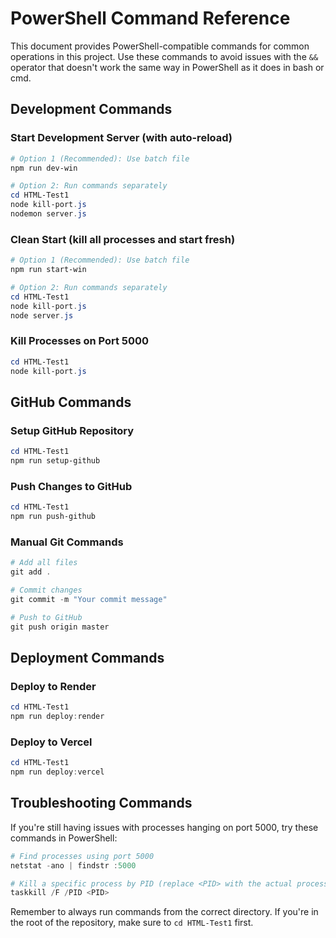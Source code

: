 # PowerShell Command Reference

This document provides PowerShell-compatible commands for common operations in this project. Use these commands to avoid issues with the `&&` operator that doesn't work the same way in PowerShell as it does in bash or cmd.

## Development Commands

### Start Development Server (with auto-reload)

```powershell
# Option 1 (Recommended): Use batch file
npm run dev-win

# Option 2: Run commands separately
cd HTML-Test1
node kill-port.js
nodemon server.js
```

### Clean Start (kill all processes and start fresh)

```powershell
# Option 1 (Recommended): Use batch file
npm run start-win

# Option 2: Run commands separately
cd HTML-Test1
node kill-port.js
node server.js
```

### Kill Processes on Port 5000

```powershell
cd HTML-Test1
node kill-port.js
```

## GitHub Commands

### Setup GitHub Repository

```powershell
cd HTML-Test1
npm run setup-github
```

### Push Changes to GitHub

```powershell
cd HTML-Test1
npm run push-github
```

### Manual Git Commands

```powershell
# Add all files
git add .

# Commit changes
git commit -m "Your commit message"

# Push to GitHub
git push origin master
```

## Deployment Commands

### Deploy to Render

```powershell
cd HTML-Test1
npm run deploy:render
```

### Deploy to Vercel

```powershell
cd HTML-Test1
npm run deploy:vercel
```

## Troubleshooting Commands

If you're still having issues with processes hanging on port 5000, try these commands in PowerShell:

```powershell
# Find processes using port 5000
netstat -ano | findstr :5000

# Kill a specific process by PID (replace <PID> with the actual process ID)
taskkill /F /PID <PID>
```

Remember to always run commands from the correct directory. If you're in the root of the repository, make sure to `cd HTML-Test1` first. 